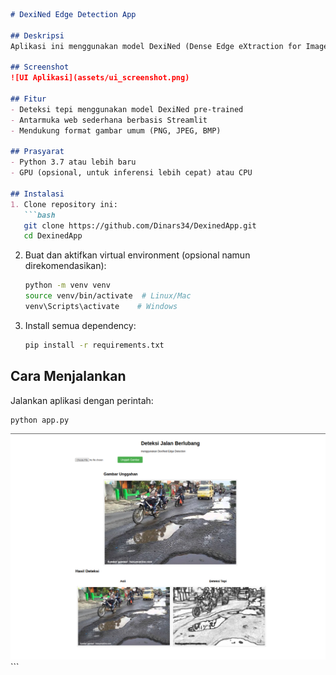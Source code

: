 ````markdown
# DexiNed Edge Detection App

## Deskripsi
Aplikasi ini menggunakan model DexiNed (Dense Edge eXtraction for Image NeD) untuk mendeteksi tepi pada citra. Dengan antarmuka web sederhana berbasis Streamlit, Anda dapat mengunggah gambar lokal dan melihat hasil deteksi tepi secara real time.

## Screenshot
![UI Aplikasi](assets/ui_screenshot.png)

## Fitur
- Deteksi tepi menggunakan model DexiNed pre-trained
- Antarmuka web sederhana berbasis Streamlit
- Mendukung format gambar umum (PNG, JPEG, BMP)

## Prasyarat
- Python 3.7 atau lebih baru
- GPU (opsional, untuk inferensi lebih cepat) atau CPU

## Instalasi
1. Clone repository ini:
   ```bash
   git clone https://github.com/Dinars34/DexinedApp.git
   cd DexinedApp
````

2. Buat dan aktifkan virtual environment (opsional namun direkomendasikan):

   ```bash
   python -m venv venv
   source venv/bin/activate  # Linux/Mac
   venv\Scripts\activate    # Windows
   ```
3. Install semua dependency:

   ```bash
   pip install -r requirements.txt
   ```

## Cara Menjalankan

Jalankan aplikasi dengan perintah:

```bash
python app.py
```

<div style="text-align:center"><img src='figs/Pasted image (2).png' width=800>
</div>
```
